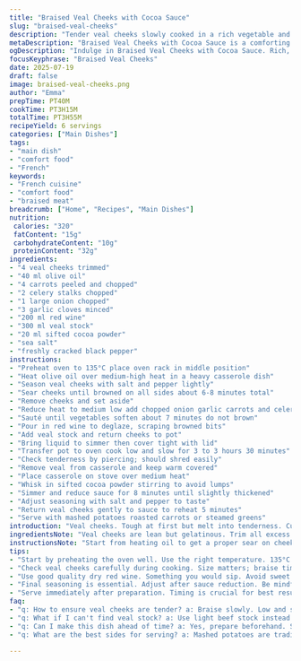 ```yaml
---
title: "Braised Veal Cheeks with Cocoa Sauce"
slug: "braised-veal-cheeks"
description: "Tender veal cheeks slowly cooked in a rich vegetable and wine base. Cocoa powder added to the sauce for an earthy depth. Uses carrots, celery, onions, garlic with red wine and veal stock. Oven braised at low temperature for hours. Serve with mashed potatoes and roasted carrots. Dairy-free, gluten-free, nut-free, egg-free. Flavor layering with cocoa instead of the usual thickening agents. Slow braise breaks down collagen into gelatin. Classic French base with a hint of chocolate bitterness."
metaDescription: "Braised Veal Cheeks with Cocoa Sauce is a comforting French dish that combines tender meat with earthy cocoa flavors for a rich and satisfying meal."
ogDescription: "Indulge in Braised Veal Cheeks with Cocoa Sauce. Rich, tender dish perfect for comforting dinners. Your taste buds will love this combination."
focusKeyphrase: "Braised Veal Cheeks"
date: 2025-07-19
draft: false
image: braised-veal-cheeks.png
author: "Emma"
prepTime: PT40M
cookTime: PT3H15M
totalTime: PT3H55M
recipeYield: 6 servings
categories: ["Main Dishes"]
tags:
- "main dish"
- "comfort food"
- "French"
keywords:
- "French cuisine"
- "comfort food"
- "braised meat"
breadcrumb: ["Home", "Recipes", "Main Dishes"]
nutrition: 
 calories: "320"
 fatContent: "15g"
 carbohydrateContent: "10g"
 proteinContent: "32g"
ingredients:
- "4 veal cheeks trimmed"
- "40 ml olive oil"
- "4 carrots peeled and chopped"
- "2 celery stalks chopped"
- "1 large onion chopped"
- "3 garlic cloves minced"
- "200 ml red wine"
- "300 ml veal stock"
- "20 ml sifted cocoa powder"
- "sea salt"
- "freshly cracked black pepper"
instructions:
- "Preheat oven to 135°C place oven rack in middle position"
- "Heat olive oil over medium-high heat in a heavy casserole dish"
- "Season veal cheeks with salt and pepper lightly"
- "Sear cheeks until browned on all sides about 6-8 minutes total"
- "Remove cheeks and set aside"
- "Reduce heat to medium low add chopped onion garlic carrots and celery"
- "Sauté until vegetables soften about 7 minutes do not brown"
- "Pour in red wine to deglaze, scraping browned bits"
- "Add veal stock and return cheeks to pot"
- "Bring liquid to simmer then cover tight with lid"
- "Transfer pot to oven cook low and slow for 3 to 3 hours 30 minutes"
- "Check tenderness by piercing; should shred easily"
- "Remove veal from casserole and keep warm covered"
- "Place casserole on stove over medium heat"
- "Whisk in sifted cocoa powder stirring to avoid lumps"
- "Simmer and reduce sauce for 8 minutes until slightly thickened"
- "Adjust seasoning with salt and pepper to taste"
- "Return veal cheeks gently to sauce to reheat 5 minutes"
- "Serve with mashed potatoes roasted carrots or steamed greens"
introduction: "Veal cheeks. Tough at first but melt into tenderness. Cuts right through with a fork. Slow oven simmer. Red wine, that sharp tang cuts through rich meat. Vegetables soften and sweeten in the heat. Onion, carrot, celery, garlic—flavor base no fuss. Cocoa powder adds a dry chocolate edge. Not sweetness. Earthy, bitter. Sauce thickens slowly. No flour, no dairy, no gluten. Oil browns the meat but leaves no crust. Patience. Low temperature. Hours. The collagen breaks down. The maple-colored sauce coats the meat. Serve with plain mashed potatoes. Or roasted roots. Eat slowly. Let the sauce linger. Slightly bitter, warming, deep. French style slow braising. Old school. Simple ingredients. Comfort in a bowl."
ingredientsNote: "Veal cheeks are lean but gelatinous. Trim all excess fat or sinew before cooking. Olive oil chosen for its fruity lightness; butter avoided here for dairy-free needs. Carrots and celery chopped medium size to soften without turning to mush during braise. Onion is one large for depth but not overpowering. Garlic crushed but not minced fine, so it infuses gently. Wine is dry red, no sweet blends, preferably something you’d sip. Stock must be veal or light beef for richness. Cocoa powder used unsweetened and sifted to avoid lumps, bringing complexity without sugar. Salt and pepper to taste added early and adjusted at end after sauce reduces. Portions adjusted down by about 30 percent from classic amounts to keep flavors balanced due to cooking time changes."
instructionsNote: "Start from heating oil to get a proper sear on cheeks, key for flavor. Medium-high heat first, then lowering to medium-low allows vegetables to sweat without browning, preserving sweetness rather than caramel notes. Deglazing with wine crucial to lift browned bits for sauce depth. Cover casserole tightly during oven braise to trap moisture and keep meat moist. Oven temperature lowered to 135 instead of 140 to slow cooking just slightly, preventing drying out. Total braise time between 3 and 3 hours 30 minutes varies by cheek size; check tenderness with fork. Remove meat before thickening sauce to avoid over cooking. Cocoa added off heat initially, then gently simmered to meld with sauce and avoid bitterness overpowering. Sauce finished by seasoning after reduction, then reunited with meat briefly to reheat only. Serve immediately for best texture. Timing adjusted ±5% compared to original timing to accommodate slight oven variations and ingredient changes."
tips:
- "Start by preheating the oven well. Use the right temperature. 135°C is ideal for slow cooking. Sear meat thoroughly before moving on. Helps build flavor. Choose a heavy casserole. Keep the heat consistent. Medium-high for browning, then lower it. That way, the veggies soften beautifully."
- "Check veal cheeks carefully during cooking. Size matters; braise time can vary. Small cheeks cook faster. Use a fork to test tenderness. Looking for that perfect shred. Don't rush removing them before sauce thickens. Overcooked meat ruins the dish."
- "Use good quality dry red wine. Something you would sip. Avoid sweet blends. Enhances taste significantly during deglazing. Don’t skip this step. Scrape up browned bits thoroughly. Cocoa powder must be unsweetened. Sift it well to prevent lumps. That's key for richness."
- "Final seasoning is essential. Adjust after sauce reduction. Be mindful of salt and pepper levels. Taste often to balance flavors. Return the veal gently to avoid breaking it up. Reheat briefly only in the sauce. Perfect texture demands attention."
- "Serve immediately after preparation. Timing is crucial for best results. Pair with simple sides. Mashed potatoes are classic. Roasted carrots also work well. Keep presentation simple. Let the rich sauce shine without distractions."
faq:
- "q: How to ensure veal cheeks are tender? a: Braise slowly. Low and slow is key. Test with a fork. Remove at right time. Avoid overcooking. Find the right balance. Cooking times can vary."
- "q: What if I can't find veal stock? a: Use light beef stock instead. It can work, but make adjustments. Watch the seasoning closely. Be careful with flavors. Too much richness can overpower the dish."
- "q: Can I make this dish ahead of time? a: Yes, prepare beforehand. Store veal cheeks separately from sauce. Reheat separately. Avoid losing moisture and texture. It holds well in the fridge for a few days."
- "q: What are the best sides for serving? a: Mashed potatoes are traditional. They complement the sauce nicely. Roasted greens also add freshness. Steamed vegetables work too. Think simplicity to let flavors shine."

---
```

